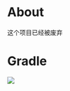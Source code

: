 # About
这个项目已经被废弃

# Gradle
[![](https://jitpack.io/v/zj565061763/select-extend.svg)](https://jitpack.io/#zj565061763/select-extend)
